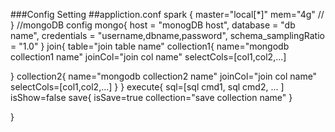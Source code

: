 ###Config Setting
##appliction.conf
spark {
  master="local[*]"
  mem="4g" //
}
//mongoDB config
mongo{
  host = "monogDB host",
  database = "db name",
  credentials = "username,dbname,password",
  schema_samplingRatio = "1.0"
}
join{
  table="join table name"
  collection1{
    name="mongodb collection1 name"
    joinCol="join col name"
    selectCols=[col1,col2,...]

  }
  collection2{
    name="mongodb collection2 name"
    joinCol="join col name"
    selectCols=[col1,col2,...]
  }
}
execute{
  sql=[sql cmd1, sql cmd2, ... ]
  isShow=false
  save{
    isSave=true
    collection="save collection name"
  }

}

